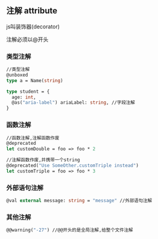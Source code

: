 ## 注解 attribute

js叫装饰器(decorator)

注解必须以@开头

### 类型注解

```ocaml
//类型注解
@unboxed
type a = Name(string)

type student = {
  age: int,
  @as("aria-label") ariaLabel: string, //字段注解
}
```

### 函数注解

```ocaml
//函数注解,注解函数作废
@deprecated
let customDouble = foo => foo * 2

//注解函数作废,并携带一个string
@deprecated("Use SomeOther.customTriple instead")
let customTriple = foo => foo * 3
```

### 外部语句注解

```ocaml
@val external message: string = "message" //外部语句注解
```

### 其他注解

```ocaml
@@warning("-27") //@@开头的是全局注解,给整个文件注解
```







